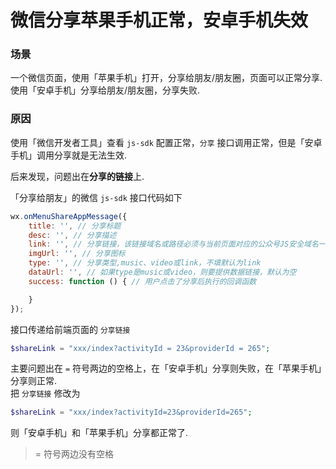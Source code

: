 微信分享苹果手机正常，安卓手机失效
==================================

### 场景
一个微信页面，使用「苹果手机」打开，分享给朋友/朋友圈，页面可以正常分享.  
使用「安卓手机」分享给朋友/朋友圈，分享失败.

### 原因
使用「微信开发者工具」查看 `js-sdk` 配置正常，`分享` 接口调用正常，但是「安卓手机」调用分享就是无法生效.

后来发现，问题出在**分享的链接**上.

「分享给朋友」的微信 `js-sdk` 接口代码如下
```javascript
wx.onMenuShareAppMessage({
    title: '', // 分享标题
    desc: '', // 分享描述
    link: '', // 分享链接，该链接域名或路径必须与当前页面对应的公众号JS安全域名一致
    imgUrl: '', // 分享图标
    type: '', // 分享类型,music、video或link，不填默认为link
    dataUrl: '', // 如果type是music或video，则要提供数据链接，默认为空
    success: function () { // 用户点击了分享后执行的回调函数

    }
});
```

接口传递给前端页面的 `分享链接`  
```php
$shareLink = "xxx/index?activityId = 23&providerId = 265";
```

主要问题出在 `=` 符号两边的空格上，在「安卓手机」分享则失败，在「苹果手机」分享则正常.  
把 `分享链接` 修改为
```php
$shareLink = "xxx/index?activityId=23&providerId=265";
```
则「安卓手机」和「苹果手机」分享都正常了.
> = 符号两边没有空格

